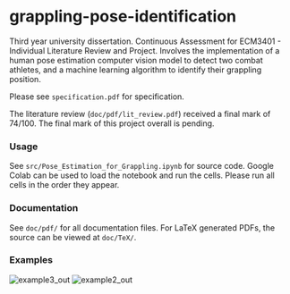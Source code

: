 # grappling-pose-identification
Third year university dissertation. Continuous Assessment for ECM3401 -  Individual Literature Review and Project. Involves the implementation of a human pose estimation computer vision model to detect two combat athletes, and a machine learning algorithm to identify their grappling position.

Please see `specification.pdf` for specification.

The literature review (`doc/pdf/lit_review.pdf`) received a final mark of 74/100. The final mark of this project overall is pending.

### Usage

See `src/Pose_Estimation_for_Grappling.ipynb` for source code. Google Colab can be used to load the notebook and run the cells. Please run all cells in the order they appear.

### Documentation

See `doc/pdf/` for all documentation files. For LaTeX generated PDFs, the source can be viewed at `doc/TeX/`.

### Examples

![example3_out](https://github.com/talhaahussain/grappling-pose-identification/assets/73853725/0ce9054d-6e65-44b9-a9d8-4a84741dc60d)
![example2_out](https://github.com/talhaahussain/grappling-pose-identification/assets/73853725/0cf5565c-1b21-4725-a7c1-853654009679)


